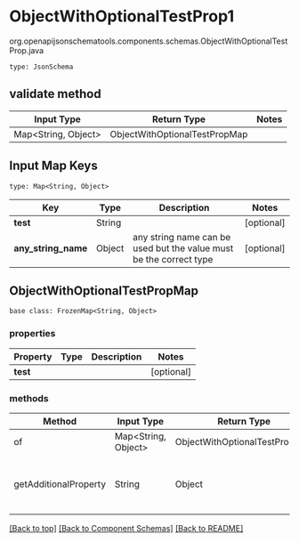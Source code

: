 # ObjectWithOptionalTestProp1
org.openapijsonschematools.components.schemas.ObjectWithOptionalTestProp.java
```
type: JsonSchema
```

## validate method
| Input Type | Return Type | Notes |
| ---------- | ----------- | ----- |
| Map<String, Object> | ObjectWithOptionalTestPropMap | |

## Input Map Keys
```
type: Map<String, Object>
```
Key | Type |  Description | Notes
------------ | ------------- | ------------- | -------------
**test** | String |  | [optional]
**any_string_name** | Object | any string name can be used but the value must be the correct type | [optional]

## ObjectWithOptionalTestPropMap
```
base class: FrozenMap<String, Object>
```

### properties
Property | Type | Description | Notes
-------- | ---- | ----------- | -----
**test** |  |  | [optional]

### methods
Method | Input Type | Return Type | Notes
------ | ---------- | ----------- | ------
of | Map<String, Object> | ObjectWithOptionalTestPropMap | a constructor
getAdditionalProperty | String | Object | provides type safety for additional properties

[[Back to top]](#top) [[Back to Component Schemas]](../../../README.md#Component-Schemas) [[Back to README]](../../../README.md)
